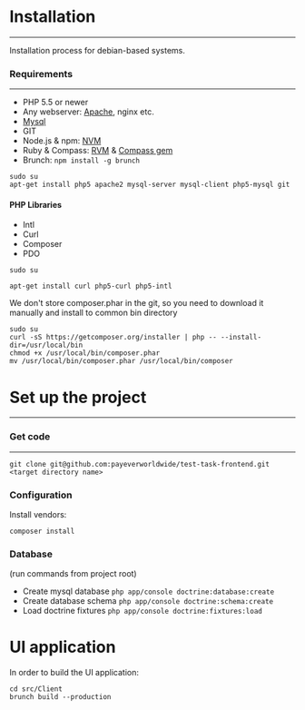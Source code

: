 # Installation
---

Installation process for debian-based systems.

### Requirements
----

* PHP 5.5 or newer
* Any webserver: [Apache](installation.md#markdown-header-apache-settings), nginx etc.
* [Mysql](installation.md#markdown-header-mysql-databases)
* GIT
* Node.js & npm: [NVM](https://github.com/creationix/nvm)
* Ruby & Compass: [RVM](https://rvm.io) & [Compass gem](http://compass-style.org/install/)
* Brunch: `npm install -g brunch`

```
sudo su
apt-get install php5 apache2 mysql-server mysql-client php5-mysql git
```


#### PHP Libraries
* Intl
* Curl
* Composer
* PDO

~~~~
sudo su

apt-get install curl php5-curl php5-intl
~~~~

We don't store composer.phar in the git, so you need to download it manually and install to common bin directory

~~~~
sudo su
curl -sS https://getcomposer.org/installer | php -- --install-dir=/usr/local/bin
chmod +x /usr/local/bin/composer.phar
mv /usr/local/bin/composer.phar /usr/local/bin/composer
~~~~

# Set up the project
----

### Get code
---

``` git clone git@github.com:payeverworldwide/test-task-frontend.git <target directory name> ```

### Configuration

Install vendors:

``` composer install ```

### Database
(run commands from project root)
- Create mysql database
    ``` php app/console doctrine:database:create ```
- Create database schema
    ``` php app/console doctrine:schema:create ```
- Load doctrine fixtures
    ``` php app/console doctrine:fixtures:load ```

# UI application

In order to build the UI application:
```
cd src/Client
brunch build --production
```
